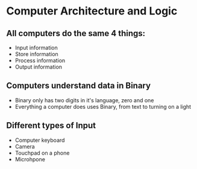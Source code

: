 # Computer Architecture and Logic

## All computers do the same 4 things:
* Input information
* Store information
* Process information
* Output information

## Computers understand data in Binary
* Binary only has two digits in it's language, zero and one
* Everything a computer does uses Binary, from text to turning on a light

## Different types of Input
* Computer keyboard
* Camera
* Touchpad on a phone
* Microhpone
